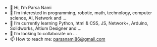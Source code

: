 - 👋 Hi, I’m Parsa Nami
- 👀 I’m interested in programming, robotic, math, technology, computer science, AI, Network and ...
- 🌱 I’m currently learning Python, html & CSS, JS, Network+, Arduino, Solidworks, Altium Designer and ...
- 💞️ I’m looking to collaborate on ...
- 📫 How to reach me: parsanami86@gmail.com

<!---
ParsaN86/ParsaN86 is a ✨ special ✨ repository because its `README.md` (this file) appears on your GitHub profile.
You can click the Preview link to take a look at your changes.
--->
